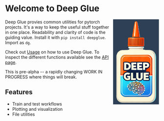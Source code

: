 # Welcome to Deep Glue
<img src="images/deep_glue_logo.png" width="150" style="float: right; margin-left: 10px;">

Deep Glue provies common utilities for pytorch projects. It's a way to keep the useful stuff together in one place. 
Readability and clarity of code is the guiding value. Install it with `pip install deepglue`. Import as `dg`. 

Check out [Usage](usage.md) on how to use Deep Glue. To inspect the different functions available see the [API page](api.md).

This is pre-alpha -- a rapidly changing WORK IN PROGRESS where things will break.

## Features
- Train and test workflows 
- Plotting and visualization
- File utilities



